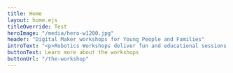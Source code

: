 ```yaml
---
title: Home
layout: home.ejs
titleOverride: Test
heroImage: "/media/hero-w1200.jpg"
header: "Digital Maker workshops for Young People and Families"
introText: "<p>Robotics Workshops deliver fun and educational sessions featuring electronics and programming activities. The workshops are suitable for young people with enquiring minds and also parent/child pairs who want to have fun together whilst learning new skills.</p>"
buttonText: Learn more about the workshops
buttonUrl: "/the-workshop"
---
```

